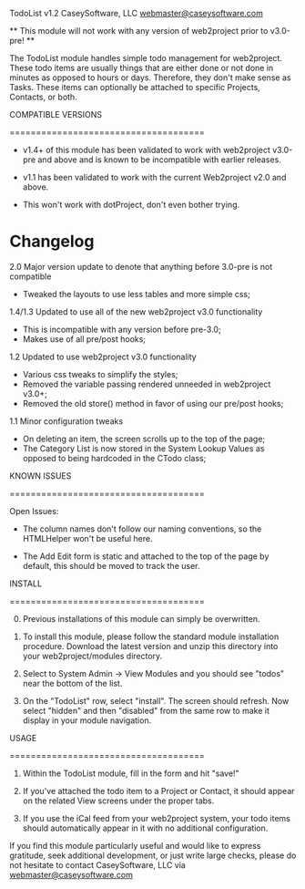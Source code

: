 TodoList v1.2
CaseySoftware, LLC
webmaster@caseysoftware.com

** This module will not work with any version of web2project prior to v3.0-pre! **

The TodoList module handles simple todo management for web2project. These todo items are usually things that are either done or not done in minutes as opposed to hours or days. Therefore, they don't make sense as Tasks. These items can optionally be attached to specific Projects, Contacts, or both.

COMPATIBLE VERSIONS

=====================================

*  v1.4+ of this module has been validated to work with web2project v3.0-pre and above and is known to be incompatible with earlier releases.

*  v1.1 has been validated to work with the current Web2project v2.0 and above.

*  This won't work with dotProject, don't even bother trying.

Changelog
=====================================

2.0  Major version update to denote that anything before 3.0-pre is not compatible
-  Tweaked the layouts to use less tables and more simple css;

1.4/1.3 Updated to use all of the new web2project v3.0 functionality
-  This is incompatible with any version before pre-3.0;
-  Makes use of all pre/post hooks;

1.2 Updated to use web2project v3.0 functionality
-  Various css tweaks to simplify the styles;
-  Removed the variable passing rendered unneeded in web2project v3.0+;
-  Removed the old store() method in favor of using our pre/post hooks;

1.1 Minor configuration tweaks
-  On deleting an item, the screen scrolls up to the top of the page;
-  The Category List is now stored in the System Lookup Values as opposed to being hardcoded in the CTodo class;

KNOWN ISSUES

=====================================

Open Issues:

*  The column names don't follow our naming conventions, so the HTMLHelper won't be useful here.

*  The Add Edit form is static and attached to the top of the page by default, this should be moved to track the user.

INSTALL

=====================================

0.  Previous installations of this module can simply be overwritten.

1.  To install this module, please follow the standard module installation procedure.  Download the latest version and unzip this directory into your web2project/modules directory.

2.  Select to System Admin -> View Modules and you should see "todos" near the bottom of the list.

3.  On the "TodoList" row, select "install".  The screen should refresh.  Now select "hidden" and then "disabled" from the same row to make it display in your module navigation.

USAGE

=====================================

1.  Within the TodoList module, fill in the form and hit "save!"

2.  If you've attached the todo item to a Project or Contact, it should appear on the related View screens under the proper tabs.

3.  If you use the iCal feed from your web2project system, your todo items should automatically appear in it with no additional configuration.


If you find this module particularly useful and would like to express gratitude, seek additional development, or just write large checks, please do not hesitate to contact CaseySoftware, LLC via webmaster@caseysoftware.com
